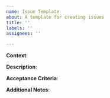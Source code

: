 ```yaml
---
name: Issue Template
about: A template for creating issues
title: ''
labels: ''
assignees: ''

---
```


**Context**:

**Description**:

**Acceptance Criteria**:

**Additional Notes**:
